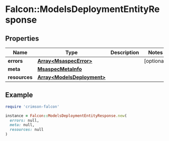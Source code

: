 # Falcon::ModelsDeploymentEntityResponse

## Properties

| Name | Type | Description | Notes |
| ---- | ---- | ----------- | ----- |
| **errors** | [**Array&lt;MsaspecError&gt;**](MsaspecError.md) |  | [optional] |
| **meta** | [**MsaspecMetaInfo**](MsaspecMetaInfo.md) |  |  |
| **resources** | [**Array&lt;ModelsDeployment&gt;**](ModelsDeployment.md) |  |  |

## Example

```ruby
require 'crimson-falcon'

instance = Falcon::ModelsDeploymentEntityResponse.new(
  errors: null,
  meta: null,
  resources: null
)
```

